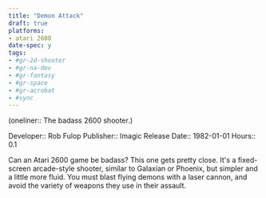 ```yaml
---
title: "Demon Attack"
draft: true
platforms:
- atari 2600
date-spec: y
tags:
- #gr-2d-shooter 
- #gr-na-dev 
- #gr-fantasy 
- #gr-space 
- #gr-acrobat 
- #sync
---
```


(oneliner:: The badass 2600 shooter.)

Developer:: Rob Fulop
Publisher:: Imagic
Release Date:: 1982-01-01
Hours:: 0.1

Can an Atari 2600 game be badass? This one gets pretty close. It's a fixed-screen arcade-style shooter, similar to Galaxian or Phoenix, but simpler and a little more fluid. You must blast flying demons with a laser cannon, and avoid the variety of weapons they use in their assault.